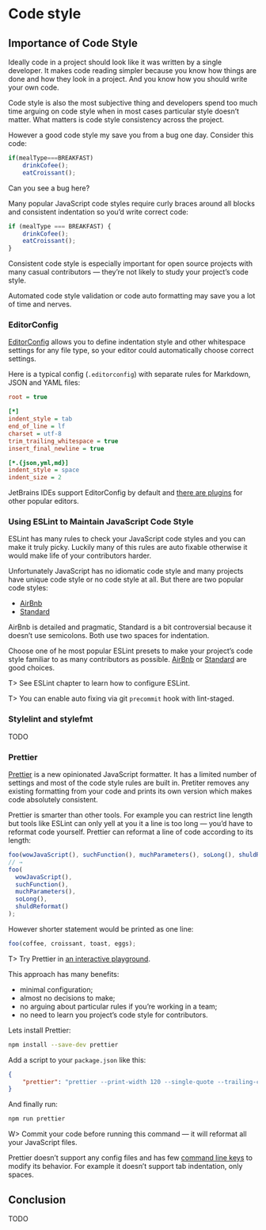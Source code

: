 # Code style

## Importance of Code Style

Ideally code in a project should look like it was written by a single developer. It makes code reading simpler because you know how things are done and how they look in a project. And you know how you should write your own code.

Code style is also the most subjective thing and developers spend too much time arguing on code style when in most cases particular style doesn’t matter. What matters is code style consistency across the project.

However a good code style my save you from a bug one day. Consider this code:

```js
if(mealType===BREAKFAST)
    drinkCofee();
    eatCroissant();
```

Can you see a bug here?

Many popular JavaScript code styles require curly braces around all blocks and consistent indentation so you’d write correct code:

```js
if (mealType === BREAKFAST) {
    drinkCofee();
    eatCroissant();
}
```

Consistent code style is especially important for open source projects with many casual contributors — they’re not likely to study your project’s code style.

Automated code style validation or code auto formatting may save you a lot of time and nerves.

### EditorConfig

[EditorConfig](http://editorconfig.org/) allows you to define indentation style and other whitespace settings for any file type, so your editor could automatically choose correct settings.

Here is a typical config (`.editorconfig`) with separate rules for Markdown, JSON and YAML files:

```ini
root = true

[*]
indent_style = tab
end_of_line = lf
charset = utf-8
trim_trailing_whitespace = true
insert_final_newline = true

[*.{json,yml,md}]
indent_style = space
indent_size = 2
```

JetBrains IDEs support EditorConfig by default and [there are plugins](http://editorconfig.org/#download) for other popular editors.

### Using ESLint to Maintain JavaScript Code Style

ESLint has many rules to check your JavaScript code styles and you can make it truly picky. Luckily many of this rules are auto fixable otherwise it would make life of your contributors harder.

Unfortunately JavaScript has no idiomatic code style and many projects have unique code style or no code style at all. But there are two popular code styles:

* [AirBnb](https://github.com/airbnb/javascript)
* [Standard](http://standardjs.com/)

AirBnb is detailed and pragmatic, Standard is a bit controversial because it doesn’t use semicolons. Both use two spaces for indentation.

Choose one of he most popular ESLint presets to make your project’s code style familiar to as many contributors as possible. [AirBnb](https://github.com/airbnb/javascript) or
[Standard](http://standardjs.com/) are good choices.

T> See ESLint chapter to learn how to configure ESLint.

T> You can enable auto fixing via git `precommit` hook with lint-staged.

### Stylelint and stylefmt

TODO

### Prettier

[Prettier](https://github.com/prettier/prettier) is a new opinionated JavaScript formatter. It has a limited number of settings and most of the code style rules are built in. Pretiter removes any existing formatting from your code and prints its own version which makes code absolutely consistent.

Prettier is smarter than other tools. For example you can restrict line length but tools like ESLint can only yell at you it a line is too long — you’d have to reformat code yourself. Prettier can reformat a line of code according to its length:

```js
foo(wowJavaScript(), suchFunction(), muchParameters(), soLong(), shuldReformat());
// →
foo(
  wowJavaScript(),
  suchFunction(),
  muchParameters(),
  soLong(),
  shuldReformat()
);
```

However shorter statement would be printed as one line:

```js
foo(coffee, croissant, toast, eggs);
```

T> Try Prettier in [an interactive playground](https://prettier.github.io/prettier/).

This approach has many benefits:

* minimal configuration;
* almost no decisions to make;
* no arguing about particular rules if you’re working in a team;
* no need to learn you project’s code style for contributors.

Lets install Prettier:

```bash
npm install --save-dev prettier
```

Add a script to your `package.json` like this:

```json
{
    "prettier": "prettier --print-width 120 --single-quote --trailing-comma es5 --write 'src/**/*.js'"
}
```

And finally run:

```bash
npm run prettier
```

W> Commit your code before running this command — it will reformat all your JavaScript files.

Prettier doesn’t support any config files and has few [command line keys](https://github.com/prettier/prettier#api) to modify its behavior. For example it doesn’t support tab indentation, only spaces.

## Conclusion

TODO

